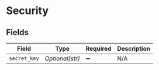 # Security


## Fields

| Field              | Type               | Required           | Description        |
| ------------------ | ------------------ | ------------------ | ------------------ |
| `secret_key`       | *Optional[str]*    | :heavy_minus_sign: | N/A                |